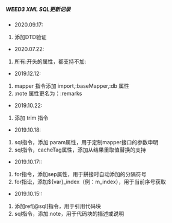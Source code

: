 ##### WEED3 XML SQL更新记录

* 2020.09.17:
1. 添加DTD验证

* 2020.07.22:
1. 所有:开头的属性，都支持不加:

* 2019.12.12:
1. mapper 指令添加 import,:baseMapper,:db 属性
2. :note 属性更名为：:remarks

* 2019.10.22:
1. 添加 trim 指令

* 2019.10.18:
1. sql指令，添加:param属性，用于定制mapper接口的参数申明
2. sql指令，cacheTag属性，添加从结果里取值替换的支持

* 2019.10.17::
1. for指令，添加sep属性，用于拼接时自动添加的分隔符号
2. for指讼，添加${var}_index（例：m_index），用于当前序号获取

* 2019.10.15::
1. 添加ref[@sql]指令，用于引用代码块
2. sql指令，添加:note，用于代码块的描述或说明